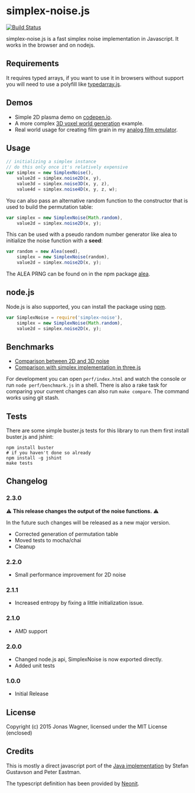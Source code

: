 # simplex-noise.js
[![Build Status](https://travis-ci.org/jwagner/simplex-noise.js.svg?branch=master)](https://travis-ci.org/jwagner/simplex-noise.js)

simplex-noise.js is a fast simplex noise implementation in Javascript. It works in the browser and on nodejs.

## Requirements

It requires typed arrays, if you want to use it in browsers without support
you will need to use a polyfill like [typedarray.js](http://www.calormen.com/polyfill/typedarray.js).

## Demos

- Simple 2D plasma demo on [codepen.io](http://codepen.io/jwagner/pen/BNmpdm/?editors=001).
- A more complex [3D voxel world generation](http://29a.ch/sandbox/2012/voxelworld/) example.
- Real world usage for creating film grain in my [analog film emulator](http://29a.ch/film-emulator/).

## Usage

```javascript
// initializing a simplex instance
// do this only once it's relatively expensive
var simplex = new SimplexNoise(),
    value2d = simplex.noise2D(x, y),
    value3d = simplex.noise3D(x, y, z),
    value4d = simplex.noise4D(x, y, z, w);
```

You can also pass an alternative random function to the constructor that is
used to build the permutation table:

```javascript
var simplex = new SimplexNoise(Math.random),
    value2d = simplex.noise2D(x, y);
```

This can be used with a pseudo random number generator like alea to initialize the noise function with a **seed**:

```javascript
var random = new Alea(seed),
    simplex = new SimplexNoise(random),
    value2d = simplex.noise2D(x, y);
```

The ALEA PRNG can be found on in the npm package [alea](https://npmjs.org/package/alea).

## node.js

Node.js is also supported, you can install the package using [npm](https://npmjs.org/package/simplex-noise).

```javascript
var SimplexNoise = require('simplex-noise'),
    simplex = new SimplexNoise(Math.random),
    value2d = simplex.noise2D(x, y);
```

## Benchmarks

- [Comparison between 2D and 3D noise](http://jsperf.com/simplex-noise/4)
- [Comparison with simplex implementation in three.js](http://jsperf.com/simplex-noise-comparison/3)

For development you can open `perf/index.html` and watch the console or run `node perf/benchmark.js` in a shell.
There is also a rake task for comparing your current changes can also run `make compare`.
The command works using git stash.

## Tests

There are some simple buster.js tests for this library to run them first install buster.js and jshint:
```shell
npm install buster
# if you haven't done so already
npm install -g jshint
make tests
```

## Changelog

### 2.3.0

:warning: **This release changes the output of the noise functions.** :warning:

In the future such changes will be released as a new major version.

- Corrected generation of permutation table
- Moved tests to mocha/chai
- Cleanup

### 2.2.0
- Small performance improvement for 2D noise

### 2.1.1
- Increased entropy by fixing a little initialization issue.

### 2.1.0
- AMD support

### 2.0.0
- Changed node.js api, SimplexNoise is now exported directly.
- Added unit tests

### 1.0.0
- Initial Release

## License
Copyright (c) 2015 Jonas Wagner, licensed under the MIT License (enclosed)

## Credits
This is mostly a direct javascript port of the [Java implementation](http://webstaff.itn.liu.se/~stegu/simplexnoise/SimplexNoise.java)
by Stefan Gustavson and Peter Eastman.

The typescript definition has been provided by [Neonit](https://github.com/Neonit).
